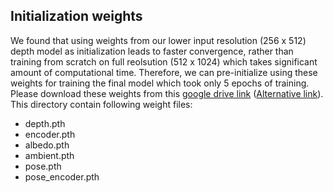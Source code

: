 ## Initialization weights
We found that using weights from our lower input resolution (256 x 512) depth model as initialization leads to faster convergence, rather than training from scratch on full reolsution (512 x 1024) which takes significant amount of computational time. Therefore, we can pre-initialize using these weights for training the final model which took only 5 epochs of training. Please download these weights from this [google drive link](https://drive.google.com/drive/folders/1lfRZjOkCk1ifMcSg8I35oL3VxattFlKm?usp=sharing) ([Alternative link](https://drive.google.com/drive/folders/14Vlc_pgn7esGuFBGZMGlnOJqjH875bft?usp=sharing)). This directory contain following weight files:

 - depth.pth
 - encoder.pth
 - albedo.pth
  - ambient.pth
 - pose.pth
 - pose_encoder.pth
